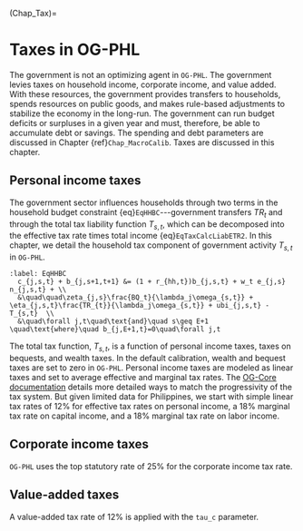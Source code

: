(Chap_Tax)=
# Taxes in OG-PHL

The government is not an optimizing agent in `OG-PHL`. The government levies taxes on household income, corporate income, and value added. With these resources, the government provides transfers to households, spends resources on public goods, and makes rule-based adjustments to stabilize the economy in the long-run. The government can run budget deficits or surpluses in a given year and must, therefore, be able to accumulate debt or savings.  The spending and debt parameters are discussed in Chapter {ref}`Chap_MacroCalib`.  Taxes are discussed in this chapter.


## Personal income taxes
The government sector influences households through two terms in the household budget constraint {eq}`EqHHBC`---government transfers $TR_{t}$ and through the total tax liability function $T_{s,t}$, which can be decomposed into the effective tax rate times total income {eq}`EqTaxCalcLiabETR2`. In this chapter, we detail the household tax component of government activity $T_{s,t}$ in `OG-PHL`.

```{math}
:label: EqHHBC
  c_{j,s,t} + b_{j,s+1,t+1} &= (1 + r_{hh,t})b_{j,s,t} + w_t e_{j,s} n_{j,s,t} + \\
  &\quad\quad\zeta_{j,s}\frac{BQ_t}{\lambda_j\omega_{s,t}} + \eta_{j,s,t}\frac{TR_{t}}{\lambda_j\omega_{s,t}} + ubi_{j,s,t} - T_{s,t}  \\
  &\quad\forall j,t\quad\text{and}\quad s\geq E+1 \quad\text{where}\quad b_{j,E+1,t}=0\quad\forall j,t
```

The total tax function, $T_{s,t}$, is a function of personal income taxes, taxes on bequests, and wealth taxes.  In the default calibration, wealth and bequest taxes are set to zero in `OG-PHL`. Personal income taxes are modeled as linear taxes and set to average effective and marginal tax rates.  The [OG-Core documentation](https://pslmodels.github.io/OG-Core/content/theory/government.html#taxes) details more detailed ways to match the progressivity of the tax system.  But given limited data for Philippines, we start with simple linear tax rates of 12% for effective tax rates on personal income, a 18% marginal tax rate on capital income, and a 18\% marginal tax rate on labor income.

## Corporate income taxes

`OG-PHL` uses the top statutory rate of 25% for the corporate income tax rate.

## Value-added taxes

A value-added tax rate of 12% is applied with the `tau_c` parameter.
